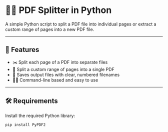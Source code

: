 # 📄🔪 PDF Splitter in Python

A simple Python script to split a PDF file into individual pages or extract a custom range of pages into a new PDF file.

---

## 🚀 Features

- ✂️ Split each page of a PDF into separate files
- 🔢 Split a custom range of pages into a single PDF
- 📂 Saves output files with clear, numbered filenames
- 👨‍💻 Command-line based and easy to use

---

## 🛠️ Requirements

Install the required Python library:

```bash
pip install PyPDF2
